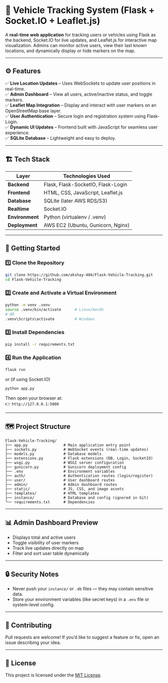 # 🚗 Vehicle Tracking System (Flask + Socket.IO + Leaflet.js)

A **real-time web application** for tracking users or vehicles using Flask as the backend, Socket.IO for live updates, and Leaflet.js for interactive map visualization. Admins can monitor active users, view their last known locations, and dynamically display or hide markers on the map.

---

## ⚙️ Features

✅ **Live Location Updates** – Uses WebSockets to update user positions in real-time.  
✅ **Admin Dashboard** – View all users, active/inactive status, and toggle markers.  
✅ **Leaflet Map Integration** – Display and interact with user markers on an OpenStreetMap base layer.  
✅ **User Authentication** – Secure login and registration system using Flask-Login.  
✅ **Dynamic UI Updates** – Frontend built with JavaScript for seamless user experience.  
✅ **SQLite Database** – Lightweight and easy to deploy.  

---

## 🏗️ Tech Stack

| Layer | Technologies Used |
|-------|--------------------|
| **Backend** | Flask, Flask-SocketIO, Flask-Login |
| **Frontend** | HTML, CSS, JavaScript, Leaflet.js |
| **Database** | SQLite (later AWS RDS/S3) |
| **Realtime** | Socket.IO |
| **Environment** | Python (virtualenv / .venv) |
| **Deployment** | AWS EC2 (Ubuntu, Gunicorn, Nginx) |

---

## 🚀 Getting Started

### 1️⃣ Clone the Repository
```bash
git clone https://github.com/akshay-404/Flask-Vehicle-Tracking.git
cd Flask-Vehicle-Tracking
```

### 2️⃣ Create and Activate a Virtual Environment
```bash
python -m venv .venv
source .venv/bin/activate      # Linux/macOS
# OR
.venv\Scripts\activate         # Windows
```

### 3️⃣ Install Dependencies
```bash
pip install -r requirements.txt
```

### 4️⃣ Run the Application
```bash
flask run
```
or (if using Socket.IO)
```bash
python app.py
```

Then open your browser at:  
👉 `http://127.0.0.1:5000`

---

## 🗺️ Project Structure

```
Flask-Vehicle-Tracking/
├── app.py                # Main application entry point
├── sockets.py            # WebSocket events (real-time updates)
├── models.py             # Database models
├── extensions.py         # Flask extensions (DB, Login, SocketIO)
├── wsgi.py               # WSGI server configuration
├── gunicorn.py           # Gunicorn deployment config
├── .env                  # Environment variables
├── auth/                 # Authentication routes (login/register)
├── user/                 # User dashboard routes
├── admin/                # Admin dashboard routes
├── static/               # JS, CSS, and image assets
├── templates/            # HTML templates
├── instance/             # Database and config (ignored in Git)
└── requirements.txt      # Dependencies
```

---

## 📊 Admin Dashboard Preview

- Displays total and active users  
- Toggle visibility of user markers  
- Track live updates directly on map  
- Filter and sort user table dynamically  

---

## 🔒 Security Notes

- Never push your `instance/` or `.db` files — they may contain sensitive data.  
- Store your environment variables (like secret keys) in a `.env` file or system-level config.

---

## 🤝 Contributing

Pull requests are welcome! If you’d like to suggest a feature or fix, open an issue describing your idea.

---

## 📜 License

This project is licensed under the [MIT License](LICENSE).
